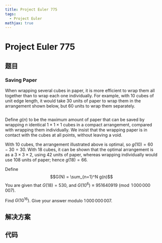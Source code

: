 ```yaml
---
title: Project Euler 775
tags:
  - Project Euler
mathjax: true
---
```

<escape><!-- more --></escape>
    
# Project Euler 775
## 题目
### Saving Paper

When wrapping several cubes in paper, it is more efficient to wrap them all together than to wrap each one individually. For example, with 10 cubes of unit edge length, it would take 30 units of paper to wrap them in the arrangement shown below, but 60 units to wrap them separately.

<div style="text-align:center;">
<img src="project/images/p775_wrapping_cubes.png" class="dark_img" alt="" /></div>


Define $g(n)$ to be the maximum amount of paper that can be saved by wrapping $n$ identical $1\times 1\times 1$ cubes in a compact arrangement, compared with wrapping them individually. We insist that the wrapping paper is in contact with the cubes at all points, without leaving a void.

With 10 cubes, the arrangement illustrated above is optimal, so $g(10)=60-30=30$. With 18 cubes, it can be shown that the optimal arrangement is as a $3\times 3\times 2$, using 42 units of paper, whereas wrapping individually would use 108 units of paper; hence $g(18) = 66$.

Define
$$G(N) = \sum_{n=1}^N g(n)$$
You are given that $G(18) = 530$, and $G(10^6) \equiv 951640919 \pmod {1\,000\,000\,007}$.

Find $G(10^{16})$. Give your answer modulo $1\,000\,000\,007$.


## 解决方案


## 代码


